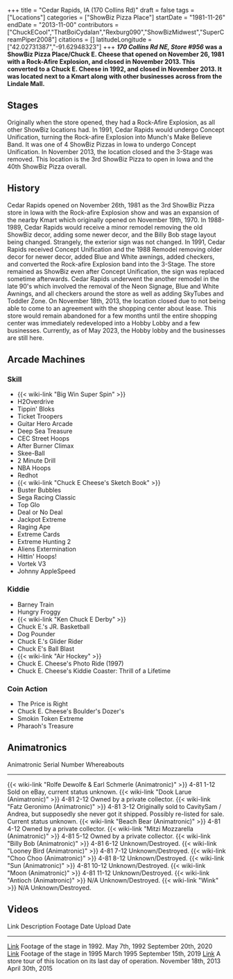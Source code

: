 +++
title = "Cedar Rapids, IA (170 Collins Rd)"
draft = false
tags = ["Locations"]
categories = ["ShowBiz Pizza Place"]
startDate = "1981-11-26"
endDate = "2013-11-00"
contributors = ["ChuckECool","ThatBoiCydalan","Rexburg090","ShowBizMidwest","SuperCreamPiper2008"]
citations = []
latitudeLongitude = ["42.02731387","-91.62948323"]
+++
***170 Collins Rd NE, Store #956* was a ShowBiz Pizza Place/Chuck E. Cheese that opened on November 26, 1981 with a Rock-Afire Explosion, and closed in November 2013.
This converted to a Chuck E. Cheese in 1992, and closed in November 2013.
It was located next to a Kmart along with other businesses across from the Lindale Mall.**

## Stages

Originally when the store opened, they had a Rock-Afire Explosion, as all other ShowBiz locations had.
In 1991, Cedar Rapids would undergo Concept Unification, turning the Rock-afire Explosion into Munch's Make Believe Band. It was one of 4 ShowBiz Pizzas in Iowa to undergo Concept Unification.
In November 2013, the location closed and the 3-Stage was removed.
This location is the 3rd ShowBiz Pizza to open in Iowa and the 40th ShowBiz Pizza overall.

## History

Cedar Rapids opened on November 26th, 1981 as the 3rd ShowBiz Pizza store in Iowa with the Rock-afire Explosion show and was an expansion of the nearby Kmart which originally opened on November 19th, 1970. In 1988-1989, Cedar Rapids would receive a minor remodel removing the old ShowBiz decor, adding some newer decor, and the Billy Bob stage layout being changed. Strangely, the exterior sign was not changed. In 1991, Cedar Rapids received Concept Unification and the 1988 Remodel removing older decor for newer decor, added Blue and White awnings, added checkers, and converted the Rock-afire Explosion band into the 3-Stage. The store remained as ShowBiz even after Concept Unification, the sign was replaced sometime afterwards. Cedar Rapids underwent the another remodel in the late 90's which involved the removal of the Neon Signage, Blue and White Awnings, and all checkers around the store as well as adding SkyTubes and Toddler Zone. On November 18th, 2013, the location closed due to not being able to come to an agreement with the shopping center about lease. This store would remain abandoned for a few months until the entire shopping center was immediately redeveloped into a Hobby Lobby and a few businesses. Currently, as of May 2023, the Hobby lobby and the businesses are still here.

## Arcade Machines

### Skill

- {{< wiki-link "Big Win Super Spin" >}}
- H2Overdrive
- Tippin' Bloks
- Ticket Troopers
- Guitar Hero Arcade
- Deep Sea Treasure
- CEC Street Hoops
- After Burner Climax
- Skee-Ball
- 2 Minute Drill
- NBA Hoops
- Redhot
- {{< wiki-link "Chuck E Cheese's Sketch Book" >}}
- Buster Bubbles
- Sega Racing Classic
- Top Glo
- Deal or No Deal
- Jackpot Extreme
- Raging Ape
- Extreme Cards
- Extreme Hunting 2
- Aliens Extermination
- Hittin' Hoops!
- Vortek V3
- Johnny AppleSpeed

### Kiddie

- Barney Train
- Hungry Froggy
- {{< wiki-link "Ken Chuck E Derby" >}}
- Chuck E.'s JR. Basketball
- Dog Pounder
- Chuck E.'s Glider Rider
- Chuck E's Ball Blast
- {{< wiki-link "Air Hockey" >}}
- Chuck E. Cheese's Photo Ride (1997)
- Chuck E. Cheese's Kiddie Coaster: Thrill of a Lifetime

### Coin Action

- The Price is Right
- Chuck E. Cheese's Boulder's Dozer's
- Smokin Token Extreme
- Pharaoh's Treasure

## Animatronics

  Animatronic                                                           Serial Number   Whereabouts
  --------------------------------------------------------------------- --------------- --------------------------------------------------------------------------------------------------------------------------------------
  {{< wiki-link "Rolfe Dewolfe & Earl Schmerle (Animatronic)" >}}   4-81 1-12       Sold on eBay, current status unknown.
  {{< wiki-link "Dook Larue (Animatronic)" >}}                      4-81 2-12       Owned by a private collector.
  {{< wiki-link "Fatz Geronimo (Animatronic)" >}}                   4-81 3-12       Originally sold to CavitySam / Andrea, but supposedly she never got it shipped. Possibly re-listed for sale. Current status unknown.
  {{< wiki-link "Beach Bear (Animatronic)" >}}                      4-81 4-12       Owned by a private collector.
  {{< wiki-link "Mitzi Mozzarella (Animatronic)" >}}                4-81 5-12       Owned by a private collector.
  {{< wiki-link "Billy Bob (Animatronic)" >}}                       4-81 6-12       Unknown/Destroyed.
  {{< wiki-link "Looney Bird (Animatronic)" >}}                     4-81 7-12       Unknown/Destroyed.
  {{< wiki-link "Choo Choo (Animatronic)" >}}                       4-81 8-12       Unknown/Destroyed.
  {{< wiki-link "Sun (Animatronic)" >}}                             4-81 10-12      Unknown/Destroyed.
  {{< wiki-link "Moon (Animatronic)" >}}                            4-81 11-12      Unknown/Destroyed.
  {{< wiki-link "Antioch (Animatronic)" >}}                         N/A             Unknown/Destroyed.
  {{< wiki-link "Wink" >}}                                          N/A             Unknown/Destroyed.

## Videos

  Link                                   Description                                                   Footage Date          Upload Date
  -------------------------------------- ------------------------------------------------------------- --------------------- ----------------------
  [Link](https://youtu.be/YF1GSPhhG64)   Footage of the stage in 1992.                                 May 7th, 1992         September 20th, 2020
  [Link](https://youtu.be/l3hV_0uszMI)   Footage of the stage in 1995                                  March 1995            September 15th, 2019
  [Link](https://youtu.be/fsb9Uu3ivFc)   A store tour of this location on its last day of operation.   November 18th, 2013   April 30th, 2015
